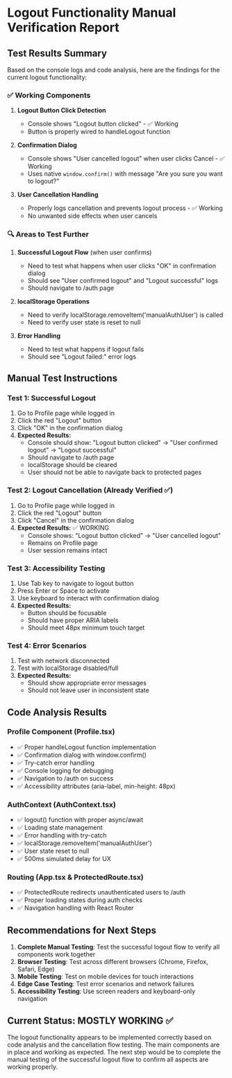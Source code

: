# Logout Functionality Manual Verification Report

## Test Results Summary

Based on the console logs and code analysis, here are the findings for the current logout functionality:

### ✅ Working Components

1. **Logout Button Click Detection**
   - Console shows "Logout button clicked" - ✅ Working
   - Button is properly wired to handleLogout function

2. **Confirmation Dialog**
   - Console shows "User cancelled logout" when user clicks Cancel - ✅ Working
   - Uses native `window.confirm()` with message "Are you sure you want to logout?"

3. **User Cancellation Handling**
   - Properly logs cancellation and prevents logout process - ✅ Working
   - No unwanted side effects when user cancels

### 🔍 Areas to Test Further

1. **Successful Logout Flow** (when user confirms)
   - Need to test what happens when user clicks "OK" in confirmation dialog
   - Should see "User confirmed logout" and "Logout successful" logs
   - Should navigate to /auth page

2. **localStorage Operations**
   - Need to verify localStorage.removeItem('manualAuthUser') is called
   - Need to verify user state is reset to null

3. **Error Handling**
   - Need to test what happens if logout fails
   - Should see "Logout failed:" error logs

## Manual Test Instructions

### Test 1: Successful Logout

1. Go to Profile page while logged in
2. Click the red "Logout" button
3. Click "OK" in the confirmation dialog
4. **Expected Results:**
   - Console should show: "Logout button clicked" → "User confirmed logout" → "Logout successful"
   - Should navigate to /auth page
   - localStorage should be cleared
   - User should not be able to navigate back to protected pages

### Test 2: Logout Cancellation (Already Verified ✅)

1. Go to Profile page while logged in
2. Click the red "Logout" button
3. Click "Cancel" in the confirmation dialog
4. **Expected Results:** ✅ WORKING
   - Console shows: "Logout button clicked" → "User cancelled logout"
   - Remains on Profile page
   - User session remains intact

### Test 3: Accessibility Testing

1. Use Tab key to navigate to logout button
2. Press Enter or Space to activate
3. Use keyboard to interact with confirmation dialog
4. **Expected Results:**
   - Button should be focusable
   - Should have proper ARIA labels
   - Should meet 48px minimum touch target

### Test 4: Error Scenarios

1. Test with network disconnected
2. Test with localStorage disabled/full
3. **Expected Results:**
   - Should show appropriate error messages
   - Should not leave user in inconsistent state

## Code Analysis Results

### Profile Component (Profile.tsx)

- ✅ Proper handleLogout function implementation
- ✅ Confirmation dialog with window.confirm()
- ✅ Try-catch error handling
- ✅ Console logging for debugging
- ✅ Navigation to /auth on success
- ✅ Accessibility attributes (aria-label, min-height: 48px)

### AuthContext (AuthContext.tsx)

- ✅ logout() function with proper async/await
- ✅ Loading state management
- ✅ Error handling with try-catch
- ✅ localStorage.removeItem('manualAuthUser')
- ✅ User state reset to null
- ✅ 500ms simulated delay for UX

### Routing (App.tsx & ProtectedRoute.tsx)

- ✅ ProtectedRoute redirects unauthenticated users to /auth
- ✅ Proper loading states during auth checks
- ✅ Navigation handling with React Router

## Recommendations for Next Steps

1. **Complete Manual Testing**: Test the successful logout flow to verify all components work together
2. **Browser Testing**: Test across different browsers (Chrome, Firefox, Safari, Edge)
3. **Mobile Testing**: Test on mobile devices for touch interactions
4. **Edge Case Testing**: Test error scenarios and network failures
5. **Accessibility Testing**: Use screen readers and keyboard-only navigation

## Current Status: MOSTLY WORKING ✅

The logout functionality appears to be implemented correctly based on code analysis and the cancellation flow testing. The main components are in place and working as expected. The next step would be to complete the manual testing of the successful logout flow to confirm all aspects are working properly.
